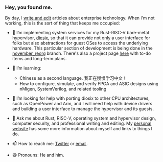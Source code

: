 ### Hey, you found me.

By day, I [write and edit](https://www.theregister.com/Author/Chris-Williams) articles about enterprise technology. When I'm not working, this is the sort of thing that keeps me occupied:

- 🔭 I’m implementing system services for my Rust-RISC-V bare-metal hypervisor, [diosix](https://github.com/diodesign/diosix), so that it can provide not only a user interface for folks but also abstractions for guest OSes to access the underlying hardware. This particular section of development is being done in the [november_reorg](https://github.com/diodesign/diosix/tree/november_reorg) branch. There's also a project page [here](https://github.com/users/diodesign/projects/1) with to-do items and long-term plans.

- 🌱 I’m learning:
  - Chinese as a second language. 我正在慢慢学习中文！
  - How to configure, simulate, and verify FPGA and ASIC designs using nMigen, SystemVerilog, and related tooling

- 🤔 I’m looking for help with porting diosix to other CPU architectures, such as OpenPower and Arm, and I will need help with device drivers and building a user interface to manage the hypervisor and its guests.

- 💬 Ask me about Rust, RISC-V, operating system and hypervisor design, computer security, and professional writing and editing. My [personal website](https://diodesign.co.uk) has some more information about myself and links to things I do.

- 📫 How to reach me: [Twitter](https://twitter.com/diodesign) or [email](mailto:diodesign@tuta.io).

- 😄 Pronouns: He and him.
